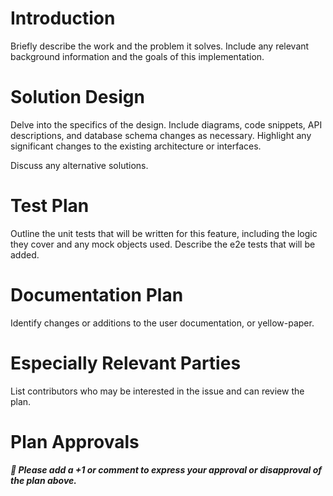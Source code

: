 # Introduction

Briefly describe the work and the problem it solves. Include any relevant background information and the goals of this implementation.

# Solution Design

Delve into the specifics of the design. Include diagrams, code snippets, API descriptions, and database schema changes as necessary. Highlight any significant changes to the existing architecture or interfaces.

Discuss any alternative solutions.

# Test Plan

Outline the unit tests that will be written for this feature, including the logic they cover and any mock objects used.
Describe the e2e tests that will be added.

# Documentation Plan

Identify changes or additions to the user documentation, or yellow-paper.

# Especially Relevant Parties

List contributors who may be interested in the issue and can review the plan.

# Plan Approvals

**_👋 Please add a +1 or comment to express your approval or disapproval of the plan above._**
